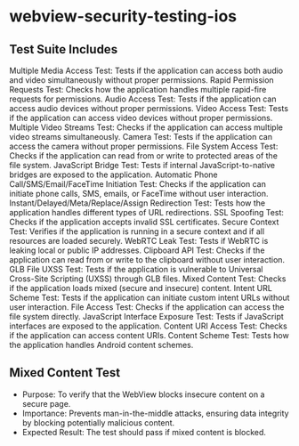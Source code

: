 # webview-security-testing-ios

## Test Suite Includes

Multiple Media Access Test: Tests if the application can access both audio and video simultaneously without proper permissions.
Rapid Permission Requests Test: Checks how the application handles multiple rapid-fire requests for permissions.
Audio Access Test: Tests if the application can access audio devices without proper permissions.
Video Access Test: Tests if the application can access video devices without proper permissions.
Multiple Video Streams Test: Checks if the application can access multiple video streams simultaneously.
Camera Test: Tests if the application can access the camera without proper permissions.
File System Access Test: Checks if the application can read from or write to protected areas of the file system.
JavaScript Bridge Test: Tests if internal JavaScript-to-native bridges are exposed to the application.
Automatic Phone Call/SMS/Email/FaceTime Initiation Test: Checks if the application can initiate phone calls, SMS, emails, or FaceTime without user interaction.
Instant/Delayed/Meta/Replace/Assign Redirection Test: Tests how the application handles different types of URL redirections.
SSL Spoofing Test: Checks if the application accepts invalid SSL certificates.
Secure Context Test: Verifies if the application is running in a secure context and if all resources are loaded securely.
WebRTC Leak Test: Tests if WebRTC is leaking local or public IP addresses.
Clipboard API Test: Checks if the application can read from or write to the clipboard without user interaction.
GLB File UXSS Test: Tests if the application is vulnerable to Universal Cross-Site Scripting (UXSS) through GLB files.
Mixed Content Test: Checks if the application loads mixed (secure and insecure) content.
Intent URL Scheme Test: Tests if the application can initiate custom intent URLs without user interaction.
File Access Test: Checks if the application can access the file system directly.
JavaScript Interface Exposure Test: Tests if JavaScript interfaces are exposed to the application.
Content URI Access Test: Checks if the application can access content URIs.
Content Scheme Test: Tests how the application handles Android content schemes.
## Mixed Content Test
- Purpose: To verify that the WebView blocks insecure content on a secure page.
- Importance: Prevents man-in-the-middle attacks, ensuring data integrity by blocking potentially malicious content.
- Expected Result: The test should pass if mixed content is blocked.
